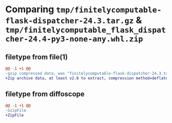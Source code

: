 # Comparing `tmp/finitelycomputable-flask-dispatcher-24.3.tar.gz` & `tmp/finitelycomputable_flask_dispatcher-24.4-py3-none-any.whl.zip`

## filetype from file(1)

```diff
@@ -1 +1 @@
-gzip compressed data, was "finitelycomputable-flask-dispatcher-24.3.tar", last modified: Mon Apr  1 03:32:50 2024, max compression
+Zip archive data, at least v2.0 to extract, compression method=deflate
```

## filetype from diffoscope

```diff
@@ -1 +1 @@
-GzipFile
+ZipFile
```

